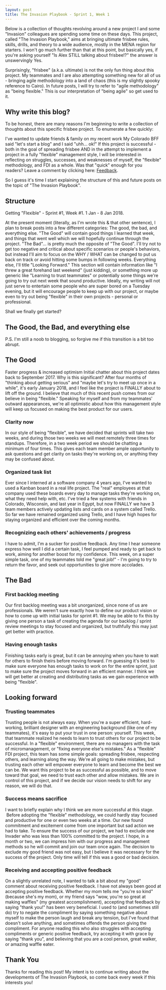 ```yaml
---
layout: post
title: The Invasion Playbook - Sprint 1, Week 1
---
```


Below is a collection of thoughts revolving around a new project I and some "Invasion" colleagues are spending some time on these days. This project, called "The Invasion Playbook," aims at bringing ultimate frisbee rules, skills, drills, and theory to a wide audience, mostly in the MENA region for starters. I won't go much further than that at this point, but basically yes, if you're asking yourself "Is Alex STILL talking about frisbee!?" the answer is unswervingly Yes.

Surprisingly, "frisbee" (a.k.a. ultimate) is not the only fun thing about this project. My teammates and I are also attempting something new for all of us - bringing agile methodology into a land of chaos (this is my slightly spooky reference to Cairo). In future posts, I will try to refer to "agile methodology" as "being flexible." This is our interpretation of "being agile" so get used to it.

## Why write this blog?
To be honest, there are many reasons I'm beginning to write a collection of thoughts about this specific frisbee project. To enumerate a few quickly:

I've wanted to update friends & family on my recent work
My Colorado BFF said "let's start a blog" and I said "uhh... ok!"
If this project is successful - both in the goal of spreading frisbee AND in the attempt to implement a project in a fully "flexible" management style, I will be interested in reflecting on struggles, successes, and weaknesses of myself, the "flexible" methodology, and FDI as a whole.
Was that "quick" enough for you readers? Leave a comment by clicking here: <a target="_blank" href="https://www.google.com/search?q=nobody+cares">Feedback</a>.

So I guess it's time I start explaining the structure of this and future posts on the topic of "The Invasion Playbook".

## Structure
Getting "Flexible" - Sprint #1, Week #1. 1 Jan - 8 Jan 2018.

At the present moment (literally, as I'm wrote this & that other sentence), I plan to break posts into a few different categories: The good, the bad, and everything else. "The Good" will contain good things I learned that week, and things that went well which we will hopefully continue through the project. "The Bad"... is pretty much the opposite of "The Good". I'll try not to get too negative and critical about specific scenarios or people's behaviors, but instead I'll aim to focus on the WHY / WHAT can be changed to put us back on track or avoid hitting some bumps in following weeks. Everything else, I'll title "Looking Forward." This section will contain information like "I threw a great forehand last weekend" (just kidding), or something more up generic like "Learning to trust teammates" or potentially some things we're going to try out next week that sound productive. Ideally, my writing will not just serve to entertain some people who are super bored on a Tuesday evening, but it will encourage people to keep up with our project, or maybe even to try out being "flexible" in their own projects - personal or professional.

Shall we finally get started?

## The Good, the Bad, and everything else
P.S. I'm still a noob to blogging, so forgive me if this transition is a bit too abrupt.

## The Good
Faster progress & increased optimism
Initial chatter about this project dates back to September 2017. Why is this significant? After four months of "thinking about getting serious" and "maybe let's try to meet up once in a while", it's early January 2018, and I feel like the project is FINALLY about to lift off the ground. I believe that much of this recent push comes from our believe in being "flexible." Speaking for myself and from my teammates' outward appearances, we're all optimistic about how this management style will keep us focused on making the best product for our users.

### Clarity now
In our style of being "flexible", we have decided that sprints will take two weeks, and during those two weeks we will meet remotely three times for standups. Therefore, in a two week period we should be chatting a minimum of four times. This gives each team member ample opportunity to ask questions and get clarity on tasks they're working on, or anything they may be confused about.

### Organized task list
Ever since I interned at a software company 4 years ago, I've wanted to used a Kanban board in a real life project. The "real" employees at that company used these boards every day to manage tasks they're working on, what they need help with, etc. I've tried a few systems with friends in Colorado, Wisconsin, and last year in Egypt, but now FINALLY we have 3 team members actively updating lists and cards on a system called Trello. So far we have remained organized using Trello, and I have high hopes for staying organized and efficient over the coming months.

### Recognizing each others' achievements / progress
I have to admit, I'm a sucker for positive feedback. Any time I hear someone express how well I did a certain task, I feel pumped and ready to get back to work, aiming for another boost for my confidence. This week, on a super simple task, one of my teammates told me "great job!" - I'm going to try to return the favor, and seek out opportunities to give more accolades.

## The Bad
### First backlog meeting
Our first backlog meeting was a bit unorganized, since none of us are professionals. We weren't sure exactly how to define our product vision or how to come up with initial tasks for sprint #1. We may be able to fix this by giving one person a task of creating the agenda for our backlog / sprint review meetings to stay focused and organized, but truthfully this may just get better with practice.

### Having enough tasks
Finishing tasks early is great, but it can be annoying when you have to wait for others to finish theirs before moving forward. I'm guessing it's best to make sure everyone has enough tasks to work on for the entire sprint, just to make sure the project moves forward in an efficient manner. I think we will get better at creating and distributing tasks as we gain experience with being "flexible".

## Looking forward
### Trusting teammates
Trusting people is not always easy. When you're a super efficient, hard-working, brilliant designer with an engineering background (like one of my teammates), it's easy to put your trust in one person: yourself. This week, that teammate realized he needs to learn to trust others for our project to be successful. In a "flexible" environment, there are no managers with the task of micromanagement, or "fixing everyone else's mistakes." As a "flexible" FDI project, this team has some simple goals: spreading frisbee, respecting others, and learning along the way. We're all going to make mistakes, but trusting each other will empower everyone to learn and become the best we can be. We want this project to be as successful as possible, and to move toward that goal, we need to trust each other and allow mistakes. We are in control of this project, and if we decide our vision needs to shift for any reason, we will do that.

### Success means sacrifice
I want to briefly explain why I think we are more successful at this stage.    Before adopting the "flexible" methodology, we could hardly stay focused and productive for one or even two weeks at a time. Our new found commitment and excitement come from one important but sad action we had to take. To ensure the success of our project, we had to exclude one Invader who was less than 100% committed to the project. I hope, in a month or two, we can impress him with our progress and management methods so he will commit and join our team once again. The decision to exclude my good friend was not easy, but I believe it was necessary for the success of the project. Only time will tell if this was a good or bad decision.

### Receiving and accepting positive feedback
On a slightly unrelated note, I wanted to talk a bit about my "good" comment about receiving positive feedback. I have not always been good at accepting positive feedback. Whether my mom tells me "you're so kind" (because she's my mom), or my friend says "wow, you're so great at making waffles" (my greatest accomplishment), accepting that feedback by saying "thank you!" has been very beneficial. I used to (and sometimes still do) try to negate the compliment by saying something negative about myself to make the person laugh and break any tension, but I've found that doesn't solve anything, and sometimes offends the person giving the compliment. For anyone reading this who also struggles with accepting compliments or generic positive feedback, try accepting it with grace by saying "thank you", and believing that you are a cool person, great walker, or amazing waffle eater.

## Thank You
Thanks for reading this post! My intent is to continue writing about the developments of The Invasion Playbook, so come back every week if this interests you!
